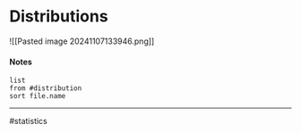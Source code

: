 # Distributions
![[Pasted image 20241107133946.png]]

#### Notes

```dataview
list
from #distribution
sort file.name
```



---
#statistics